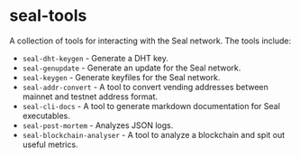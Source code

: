 # seal-tools

A collection of tools for interacting with the Seal network. The tools
include:

* `seal-dht-keygen` - Generate a DHT key.
* `seal-genupdate` - Generate an update for the Seal network.
* `seal-keygen` - Generate keyfiles for the Seal network.
* `seal-addr-convert` - A tool to convert vending addresses between mainnet and
  testnet address format.
* `seal-cli-docs` - A tool to generate markdown documentation for Seal
  executables.
* `seal-post-mortem` - Analyzes JSON logs.
* `seal-blockchain-analyser` - A tool to analyze a blockchain and spit out useful
  metrics.
